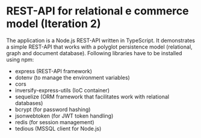 # REST-API for relational e commerce model (Iteration 2)
The application is a Node.js REST-API written in TypeScript.
It demonstrates a simple REST-API that works with a polyglot persistence model (relational, graph and document database).
Following libraries have to be installed using npm:

* express (REST-API framework)
* dotenv (to manage the environment variables)
* cors
* inversify-express-utils (IoC container)
* sequelize (ORM framework that facilitates work with relational databases)
* bcrypt (for password hashing)
* jsonwebtoken (for JWT token handling)
* redis (for session management)
* tedious (MSSQL client for Node.js)


